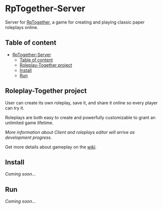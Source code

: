 # RpTogether-Server

Server for [RpTogether](#roleplay-together-project), a game for creating and playing classic paper roleplays online.

## Table of content

* [RpTogether-Server](#rptogether-server)
  * [Table of content](#table-of-content)
  * [Roleplay-Together project](#roleplay-together-project)
  * [Install](#install)
  * [Run](#run)

## Roleplay-Together project

User can create its own roleplay, save it, and share it online so every player can try it.

Roleplays are both easy to create and powerfully customizable to grant an unlimited game lifetime.

*More information about Client and roleplays editor will arrive as development progress.*

Get more details about gameplay on the [wiki](https://github.com/ThisALV/RpTogether-Server/wiki).

## Install

*Coming soon...*

## Run

*Coming soon...*